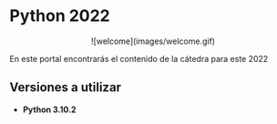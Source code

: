 # Python 2022

<center>
![welcome](images/welcome.gif)
</center>

En este portal encontrarás el contenido de la cátedra para este 2022

## Versiones a utilizar

- <strong>Python 3.10.2</strong>
